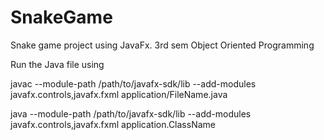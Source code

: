 # SnakeGame
Snake game project using JavaFx. 3rd sem Object Oriented Programming

Run the Java file using

javac --module-path /path/to/javafx-sdk/lib --add-modules javafx.controls,javafx.fxml application/FileName.java

java --module-path /path/to/javafx-sdk/lib --add-modules javafx.controls,javafx.fxml application.ClassName
